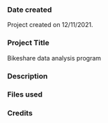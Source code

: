 ### Date created
Project created on 12/11/2021.

### Project Title
Bikeshare data analysis program

### Description


### Files used


### Credits
